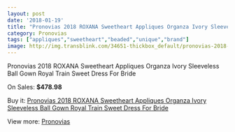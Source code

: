 ```yaml
---
layout: post
date: '2018-01-19'
title: "Pronovias 2018 ROXANA Sweetheart Appliques Organza Ivory Sleeveless Ball Gown Royal Train Sweet Dress For Bride"
category: Pronovias
tags: ["appliques","sweetheart","beaded","unique","brand"]
image: http://img.transblink.com/34651-thickbox_default/pronovias-2018-roxana-sweetheart-appliques-organza-ivory-sleeveless-ball-gown-royal-train-sweet-dress-for-bride.jpg
---
```

Pronovias 2018 ROXANA Sweetheart Appliques Organza Ivory Sleeveless Ball Gown Royal Train Sweet Dress For Bride

On Sales: **$478.98**
<a href="https://www.transblink.com/en/pronovias/11418-pronovias-2018-roxana-sweetheart-appliques-organza-ivory-sleeveless-ball-gown-royal-train-sweet-dress-for-bride.html"><amp-img layout="responsive" width="600" height="600" src="//img.transblink.com/34651-thickbox_default/pronovias-2018-roxana-sweetheart-appliques-organza-ivory-sleeveless-ball-gown-royal-train-sweet-dress-for-bride.jpg" alt="Pronovias 2018 ROXANA Sweetheart Appliques Organza Ivory Sleeveless Ball Gown Royal Train Sweet Dress For Bride 0" /></a>
<a href="https://www.transblink.com/en/pronovias/11418-pronovias-2018-roxana-sweetheart-appliques-organza-ivory-sleeveless-ball-gown-royal-train-sweet-dress-for-bride.html"><amp-img layout="responsive" width="600" height="600" src="//img.transblink.com/34655-thickbox_default/pronovias-2018-roxana-sweetheart-appliques-organza-ivory-sleeveless-ball-gown-royal-train-sweet-dress-for-bride.jpg" alt="Pronovias 2018 ROXANA Sweetheart Appliques Organza Ivory Sleeveless Ball Gown Royal Train Sweet Dress For Bride 1" /></a>
<a href="https://www.transblink.com/en/pronovias/11418-pronovias-2018-roxana-sweetheart-appliques-organza-ivory-sleeveless-ball-gown-royal-train-sweet-dress-for-bride.html"><amp-img layout="responsive" width="600" height="600" src="//img.transblink.com/34654-thickbox_default/pronovias-2018-roxana-sweetheart-appliques-organza-ivory-sleeveless-ball-gown-royal-train-sweet-dress-for-bride.jpg" alt="Pronovias 2018 ROXANA Sweetheart Appliques Organza Ivory Sleeveless Ball Gown Royal Train Sweet Dress For Bride 2" /></a>
<a href="https://www.transblink.com/en/pronovias/11418-pronovias-2018-roxana-sweetheart-appliques-organza-ivory-sleeveless-ball-gown-royal-train-sweet-dress-for-bride.html"><amp-img layout="responsive" width="600" height="600" src="//img.transblink.com/34653-thickbox_default/pronovias-2018-roxana-sweetheart-appliques-organza-ivory-sleeveless-ball-gown-royal-train-sweet-dress-for-bride.jpg" alt="Pronovias 2018 ROXANA Sweetheart Appliques Organza Ivory Sleeveless Ball Gown Royal Train Sweet Dress For Bride 3" /></a>
<a href="https://www.transblink.com/en/pronovias/11418-pronovias-2018-roxana-sweetheart-appliques-organza-ivory-sleeveless-ball-gown-royal-train-sweet-dress-for-bride.html"><amp-img layout="responsive" width="600" height="600" src="//img.transblink.com/34652-thickbox_default/pronovias-2018-roxana-sweetheart-appliques-organza-ivory-sleeveless-ball-gown-royal-train-sweet-dress-for-bride.jpg" alt="Pronovias 2018 ROXANA Sweetheart Appliques Organza Ivory Sleeveless Ball Gown Royal Train Sweet Dress For Bride 4" /></a>

Buy it: [Pronovias 2018 ROXANA Sweetheart Appliques Organza Ivory Sleeveless Ball Gown Royal Train Sweet Dress For Bride](https://www.transblink.com/en/pronovias/11418-pronovias-2018-roxana-sweetheart-appliques-organza-ivory-sleeveless-ball-gown-royal-train-sweet-dress-for-bride.html "Pronovias 2018 ROXANA Sweetheart Appliques Organza Ivory Sleeveless Ball Gown Royal Train Sweet Dress For Bride")

View more: [Pronovias](https://www.transblink.com/en/118-pronovias "Pronovias")
